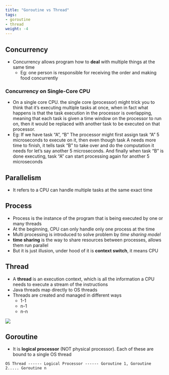 ```yaml
---
title: "Goroutine vs Thread"
tags:
- goroutine
- thread
weight: -4
---
```


## Concurrency
- Concurrency allows program how to **deal** with multiple things at the same time
	- Eg: one person is responsible for receiving the order and making food concurrently
### Concurrency on Single-Core CPU
- On a single core CPU. the single core (processor) might trick you to think that it’s executing multiple tasks at once, when in fact what happens is that the task execution in the processor is overlapping, meaning that each task is given a time window on the processor to run on, then it would be replaced with another task to be executed on that processor.
- Eg: If we have task “A”, “B” The processor might first assign task “A” 5 microseconds to execute on it, then even though task A needs more time to finish, it tells task “B” to take over and do the computation it needs for let’s say another 5 microseconds. And finally when task “B” is done executing, task “A” can start processing again for another 5 microseconds
## Parallelism
- It refers to a CPU can handle multiple tasks at the same exact time
## Process
- Process is the instance of the program that is being executed by one or many threads
- At the beginning, CPU can only handle only one process at the time
- Multi processing is introduced to solve problem by *time sharing model*
- **time sharing** is the way to share resources between processes, allows them run parallel
- But it is just illusion, under hood of it is **context switch**, it means CPU 
## Thread
- A **thread** is an execution context, which is all the information a CPU needs to execute a stream of the instructions
- Java threads map directly to OS threads
- Threads are created and managed in different ways
	- 1-1
	- n-1
	- n-n

![](/golang/attachment/thread-mapping.png)

## Goroutine
- It is **logical processor** (NOT physical processor). Each of these are bound to a single OS thread
```
OS Thread ------ Logical Processor ------ Goroutine 1, Goroutine 2..... Goroutine n
```
